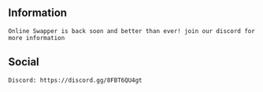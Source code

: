 ## Information
```
Online Swapper is back soon and better than ever! join our discord for more information
```
## Social
```
Discord: https://discord.gg/8FBT6QU4gt
```
